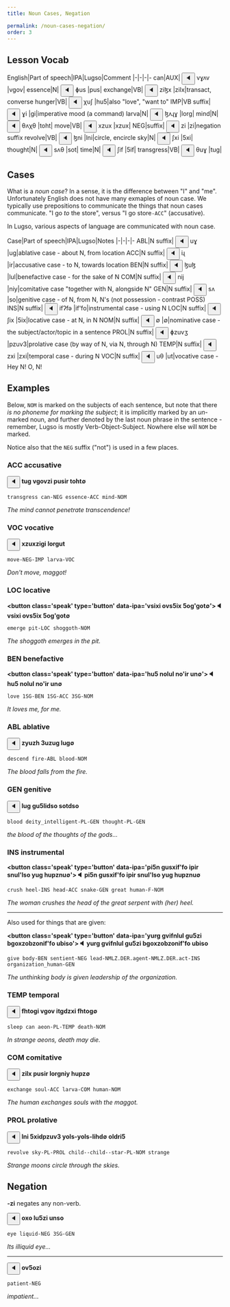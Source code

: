 ```yaml
---
title: Noun Cases, Negation

permalink: /noun-cases-negation/
order: 3
---
```


## Lesson Vocab

English|Part of speech|IPA|Lugso|Comment
|-|-|-|-
can|AUX|<span class='spoken '> <button class='speak' type='button' data-ipa='vɣʌv'>🔈</button> <span class='ipa'>vɣʌv</span> </span>|vgov|
essence|N|<span class='spoken '> <button class='speak' type='button' data-ipa='ɸus'>🔈</button> <span class='ipa'>ɸus</span> </span>|pus|
exchange|VB|<span class='spoken '> <button class='speak' type='button' data-ipa='ziɮx'>🔈</button> <span class='ipa'>ziɮx</span> </span>|zilx|transact, converse
hunger|VB|<span class='spoken '> <button class='speak' type='button' data-ipa='χuʃ'>🔈</button> <span class='ipa'>χuʃ</span> </span>|hu5|also "love", "want to"
IMP|VB suffix|<span class='spoken '> <button class='speak' type='button' data-ipa='ɣi'>🔈</button> <span class='ipa'>ɣi</span> </span>|gi|imperative mood (a command)
larva|N|<span class='spoken '> <button class='speak' type='button' data-ipa='ɮʌɻɣ'>🔈</button> <span class='ipa'>ɮʌɻɣ</span> </span>|lorg|
mind|N|<span class='spoken '> <button class='speak' type='button' data-ipa='θʌχθ'>🔈</button> <span class='ipa'>θʌχθ</span> </span>|toht|
move|VB|<span class='spoken '> <button class='speak' type='button' data-ipa='xzux'>🔈</button> <span class='ipa'>xzux</span> </span>|xzux|
NEG|suffix|<span class='spoken '> <button class='speak' type='button' data-ipa='zi'>🔈</button> <span class='ipa'>zi</span> </span>|zi|negation suffix
revolve|VB|<span class='spoken '> <button class='speak' type='button' data-ipa='ɮni'>🔈</button> <span class='ipa'>ɮni</span> </span>|lni|circle, encircle
sky|N|<span class='spoken '> <button class='speak' type='button' data-ipa='ʃxi'>🔈</button> <span class='ipa'>ʃxi</span> </span>|5xi|
thought|N|<span class='spoken '> <button class='speak' type='button' data-ipa='sʌθ'>🔈</button> <span class='ipa'>sʌθ</span> </span>|sot|
time|N|<span class='spoken '> <button class='speak' type='button' data-ipa='ʃif'>🔈</button> <span class='ipa'>ʃif</span> </span>|5if|
transgress|VB|<span class='spoken '> <button class='speak' type='button' data-ipa='θuɣ'>🔈</button> <span class='ipa'>θuɣ</span> </span>|tug|

## Cases

What is a _noun case_? In a sense, it is the difference between "I" and "me". Unfortunately English does not have many exmaples of noun case. We typically use prepositions to communicate the things that noun cases communicate. "I go _to_ the store", versus "I go store`-ACC`" (accusative).

In Lugso, various aspects of language are communicated with noun case.

Case|Part of speech|IPA|Lugso|Notes
|-|-|-|-
ABL|N suffix|<span class='spoken '> <button class='speak' type='button' data-ipa='uɣ'>🔈</button> <span class='ipa'>uɣ</span> </span>|ug|ablative case - about N, from location
ACC|N suffix|<span class='spoken '> <button class='speak' type='button' data-ipa='iɻ'>🔈</button> <span class='ipa'>iɻ</span> </span>|ir|accusative case - to N, towards location
BEN|N suffix|<span class='spoken '> <button class='speak' type='button' data-ipa='ɮuɮ'>🔈</button> <span class='ipa'>ɮuɮ</span> </span>|lul|benefactive case - for the sake of N
COM|N suffix|<span class='spoken '> <button class='speak' type='button' data-ipa='nij'>🔈</button> <span class='ipa'>nij</span> </span>|niy|comitative case "together with N, alongside N"
GEN|N suffix|<span class='spoken '> <button class='speak' type='button' data-ipa='sʌ'>🔈</button> <span class='ipa'>sʌ</span> </span>|so|genitive case - of N, from N, N's (not possession - contrast POSS)
INS|N suffix|<span class='spoken '> <button class='speak' type='button' data-ipa='ifʔfə'>🔈</button> <span class='ipa'>ifʔfə</span> </span>|if'fo|instrumental case - using N
LOC|N suffix|<span class='spoken '> <button class='speak' type='button' data-ipa='ʃix'>🔈</button> <span class='ipa'>ʃix</span> </span>|5ix|locative case - at N, in N
NOM|N suffix|<span class='spoken '> <button class='speak' type='button' data-ipa='∅'>🔈</button> <span class='ipa'>∅</span> </span>|∅|nominative case - the subject/actor/topic in a sentence
PROL|N suffix|<span class='spoken '> <button class='speak' type='button' data-ipa='ɸzuvʒ'>🔈</button> <span class='ipa'>ɸzuvʒ</span> </span>|pzuv3|prolative case (by way of N, via N, through N)
TEMP|N suffix|<span class='spoken '> <button class='speak' type='button' data-ipa='zxi'>🔈</button> <span class='ipa'>zxi</span> </span>|zxi|temporal case - during N
VOC|N suffix|<span class='spoken '> <button class='speak' type='button' data-ipa='uθ'>🔈</button> <span class='ipa'>uθ</span> </span>|ut|vocative case - Hey N! O, N!

## Examples

Below, `NOM` is marked on the subjects of each sentence, but note that there _is no phoneme for marking the subject_; it is implicitly marked by an _un_-marked noun, and further denoted by the last noun phrase in the sentence - remember, Lugso is mostly Verb-Object-Subject. Nowhere else will `NOM` be marked.

Notice also that the `NEG` suffix ("not") is used in a few places.

### ACC accusative

**<span class='spoken btnOnly'> <button class='speak' type='button' data-ipa='tug vgovzi pusir toht∅'>🔈</button>  </span> tug vgovzi pusir toht∅**

`transgress can-NEG essence-ACC mind-NOM`

_The mind cannot penetrate transcendence!_

### VOC vocative

**<span class='spoken btnOnly'> <button class='speak' type='button' data-ipa='xzuxzigi lorgut'>🔈</button>  </span> xzuxzigi lorgut**

`move-NEG-IMP larva-VOC`

_Don't move, maggot!_

### LOC locative

**<span class='spoken btnOnly'> <button class='speak' type='button' data-ipa='vsixi ovs5ix 5og'got∅'>🔈</button>  </span> vsixi ovs5ix 5og'got∅**

`emerge pit-LOC shoggoth-NOM`

_The shoggoth emerges in the pit._

### BEN benefactive

**<span class='spoken btnOnly'> <button class='speak' type='button' data-ipa='hu5 nolul no'ir un∅'>🔈</button>  </span> hu5 nolul no'ir un∅**

`love 1SG-BEN 1SG-ACC 3SG-NOM`

_It loves me, for me._

### ABL ablative

**<span class='spoken btnOnly'> <button class='speak' type='button' data-ipa='zyuzh 3uzug lug∅'>🔈</button>  </span> zyuzh 3uzug lug∅**

`descend fire-ABL blood-NOM`

_The blood falls from the fire._

### GEN genitive

**<span class='spoken btnOnly'> <button class='speak' type='button' data-ipa='lug gu5lidso sotdso'>🔈</button>  </span> lug gu5lidso sotdso**

`blood deity_intelligent-PL-GEN thought-PL-GEN`

_the blood of the thoughts of the gods..._

### INS instrumental

**<span class='spoken btnOnly'> <button class='speak' type='button' data-ipa='pi5n gusxif'fo ipir snul'lso yug hupznu∅'>🔈</button>  </span> pi5n gusxif'fo ipir snul'lso yug hupznu∅**

`crush heel-INS head-ACC snake-GEN great human-F-NOM`

_The woman crushes the head of the great serpent with (her) heel._

---

Also used for things that are given:

**<span class='spoken btnOnly'> <button class='speak' type='button' data-ipa='yurg gvifnlul gu5zi bgoxzobzonif'fo ubiso'>🔈</button>  </span> yurg gvifnlul gu5zi bgoxzobzonif'fo ubiso**

`give body-BEN sentient-NEG lead-NMLZ.DER.agent-NMLZ.DER.act-INS organization_human-GEN`

_The unthinking body is given leadership of the organization._

### TEMP temporal

**<span class='spoken btnOnly'> <button class='speak' type='button' data-ipa='fhtogi vgov itgdzxi fhtog∅'>🔈</button>  </span> fhtogi vgov itgdzxi fhtog∅**

`sleep can aeon-PL-TEMP death-NOM`

_In strange aeons, death may die._

### COM comitative

**<span class='spoken btnOnly'> <button class='speak' type='button' data-ipa='zilx pusir lorgniy hupz∅'>🔈</button>  </span> zilx pusir lorgniy hupz∅**

`exchange soul-ACC larva-COM human-NOM`

_The human exchanges souls with the maggot._

### PROL prolative

**<span class='spoken btnOnly'> <button class='speak' type='button' data-ipa='lni 5xidpzuv3 yols-yols-lihd∅ oldri5'>🔈</button>  </span> lni 5xidpzuv3 yols-yols-lihd∅ oldri5**

`revolve sky-PL-PROL child--child--star-PL-NOM strange`

_Strange moons circle through the skies._

## Negation

**-zi** negates any non-verb.

**<span class='spoken btnOnly'> <button class='speak' type='button' data-ipa='oxo lu5zi unso'>🔈</button>  </span> oxo lu5zi unso**

`eye liquid-NEG 3SG-GEN`

_Its illiquid eye..._

---

**<span class='spoken btnOnly'> <button class='speak' type='button' data-ipa='ov5ozi'>🔈</button>  </span> ov5ozi**

`patient-NEG`

_impatient..._
